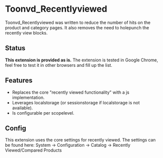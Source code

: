 # Toonvd_Recentlyviewed
Toonvd_Recentlyviewed was written to reduce the number of hits on the product and category pages.
It also removes the need to holepunch the recently view blocks.

## Status
**This extension is provided as is.**
The extension is tested in Google Chrome, feel free to test it in other browsers and fill up the list.

## Features
* Replaces the core "recently viewed functionality" with a js implementation.
* Leverages localstorage (or sessionstorage if localstorage is not available).
* Is configurable per scopelevel.

## Config
This extension uses the core settings for recently viewed.
The settings can be found here:
System -> Configuration -> Catalog -> Recently Viewed/Compared Products

